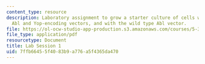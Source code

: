 ```yaml
---
content_type: resource
description: Laboratory assignment to grow a starter culture of cells with the H396P
  Abl and Yop-encoding vectors, and with the wild type Abl vector.
file: https://ol-ocw-studio-app-production.s3.amazonaws.com/courses/5-36-biochemistry-laboratory-spring-2009/7ffb66455f4083b9a776a5f4365da470_ses1.pdf
file_type: application/pdf
resourcetype: Document
title: Lab Session 1
uid: 7ffb6645-5f40-83b9-a776-a5f4365da470
---
```

